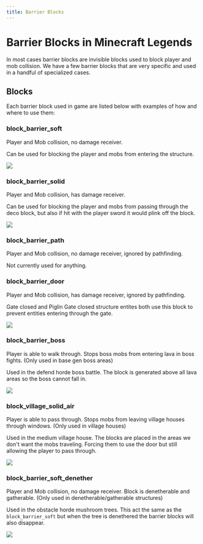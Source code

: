 ```yaml
---
title: Barrier Blocks
---
```


# Barrier Blocks in Minecraft Legends
In most cases barrier blocks are invisible blocks used to block player and mob collision. We have a few barrier blocks that are very specific and used in a handful of specialized cases.

## Blocks
Each barrier block used in game are listed below with examples of how and where to use them:

### block_barrier_soft

Player and Mob collision, no damage receiver.

Can be used for blocking the player and mobs from entering the structure.

![](images/barrier_blocks/image01.png)

### block_barrier_solid

Player and Mob collision, has damage receiver.

Can be used for blocking the player and mobs from passing through the deco block, but also if hit with the player sword it would plink off the block.

![](images/barrier_blocks/image02.png)

### block_barrier_path
Player and Mob collision, no damage receiver, ignored by pathfinding.

Not currently used for anything.

### block_barrier_door
Player and Mob collision, has damage receiver, ignored by pathfinding.

Gate closed and Piglin Gate closed structure entites both use this block to prevent entities entering through the gate.

![](images/barrier_blocks/image03.png)

### block_barrier_boss
Player is able to walk through. Stops boss mobs from entering lava in boss fights. (Only used in base gen boss areas)

Used in the defend horde boss battle. The block is generated above all lava areas so the boss cannot fall in.

![](images/barrier_blocks/image04.png)

### block_village_solid_air
Player is able to pass through. Stops mobs from leaving village houses through windows. (Only used in village houses)
      
Used in the medium village house. The blocks are placed in the areas we don't want the mobs traveling. Forcing them to use the door but still allowing the player to pass through. 

![](images/barrier_blocks/image05.png)

### block_barrier_soft_denether
Player and Mob collision, no damage receiver. Block is denetherable and gatherable. (Only used in denetherable/gatherable structures)

Used in the obstacle horde mushroom trees. This act the same as the `block_barrier_soft` but when the tree is denethered the barrier blocks will also disappear.

![](images/barrier_blocks/image06.png)
